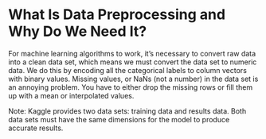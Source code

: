 # What Is Data Preprocessing and Why Do We Need It?
For machine learning algorithms to work, it’s necessary to convert raw data into a clean data set, which means we must convert the data set to numeric data. We do this by encoding all the categorical labels to column vectors with binary values. Missing values, or NaNs (not a number) in the data set is an annoying problem. You have to either drop the missing rows or fill them up with a mean or interpolated values.

Note: Kaggle provides two data sets: training data and results data. Both data sets must have the same dimensions for the model to produce accurate results.
